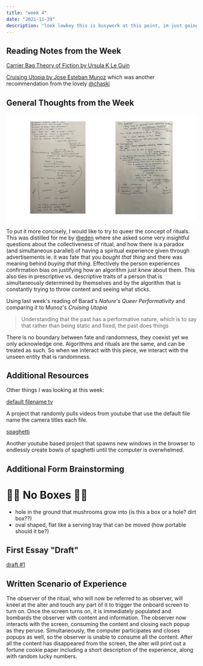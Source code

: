 ```yaml
---
title: "week 4"
date: "2021-11-29"
description: "look lowkey this is busywork at this point, im just going to keep doing what i was doing before and maybe i'll incorporate some of this stuff but honestly i'm just trying to get by"
---
```


## Reading Notes from the Week

[Carrier Bag Theory of Fiction by Ursula K Le Guin](https://www.notion.so/samheckle/The-Carrier-Bag-Theory-of-Fiction-f75bb9d56498439cab464e18672f0fe5)

[Cruising Utopia by Jose Esteban Munoz](https://www.notion.so/samheckle/Cruising-Utopia-16ed7cfb50ba49fdb5d76d71e033c64b) which was another recommendation from the lovely [@chaski](https://www.instagram.com/chhaski/)

## General Thoughts from the Week

![](./notes.png)

To put it more concisely, I would like to try to queer the concept of rituals. This was distilled for me by [@eden](https://itp.nyu.edu/thesisjournal2022/?author=8) where she asked some very insightful questions about the collectiveness of ritual, and how there is a paradox (and simultaneous parallel) of having a spiritual experience given through advertisements ie. it was fate that you *bought that thing* and there was meaning behind *buying that thing*. Effectively the person experiences confirmation bias on justifying how an algorithm just *knew* about them. This also ties in prescriptive vs. descriptive traits of a person that is simultaneously determined by themselves and by the algorithm that is constantly trying to throw content and seeing what sticks.

Using last week's reading of Barad's *Nature's Queer Performativity* and comparing it to Munoz's *Cruising Utopia*

> Understanding that the past has a performative nature, which is to say that rather than being static and fixed, the past does things

There is no boundary between fate and randomness, they coexist yet we only acknowledge one. Algorithms and rituals are the same, and can be treated as such. So when we interact with this piece, we interact with the unseen entity that is randomness. 

## Additional Resources

Other things I was looking at this week:

[default filename tv](https://default-filename-tv.neocities.org/)

A project that randomly pulls videos from youtube that use the default file name the camera titles each file.

[spaghetti](https://angeline-meitzler.com/#/spaghetti)

Another youtube based project that spawns new windows in the browser to endlessly create bowls of spaghetti until the computer is overwhelmed.

## Additional Form Brainstorming
# 🙅‍♀️ No Boxes 🙅‍♀️
- hole in the ground that mushrooms grow into (is this a box or a hole? dirt box??)
- oval shaped, flat like a serving tray that can be moved (how portable should it be?)

## First Essay "Draft"
[draft #1](https://docs.google.com/document/d/1Ufxng2w2xa5toYEJ608fLusW7NgCx9ek44hdR3EePwo/edit)

## Written Scenario of Experience
The observer of the ritual, who will now be referred to as observer, will kneel at the alter and touch any part of it to trigger the onboard screen to turn on. Once the screen turns on, it is immediately populated and bombards the observer with content and information. The observer now interacts with the screen, consuming the content and closing each popup as they peruse. Simultaneously, the computer participates and closes popups as well, so the observer is unable to consume all the content. After all the content has disappeared from the screen, the alter will print out a fortune cookie paper including a short description of the experience, along with random lucky numbers.